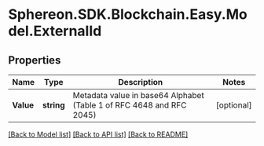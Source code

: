 # Sphereon.SDK.Blockchain.Easy.Model.ExternalId
## Properties

Name | Type | Description | Notes
------------ | ------------- | ------------- | -------------
**Value** | **string** | Metadata value in base64 Alphabet (Table 1 of RFC 4648 and RFC 2045) | [optional] 

[[Back to Model list]](../README.md#documentation-for-models) [[Back to API list]](../README.md#documentation-for-api-endpoints) [[Back to README]](../README.md)

